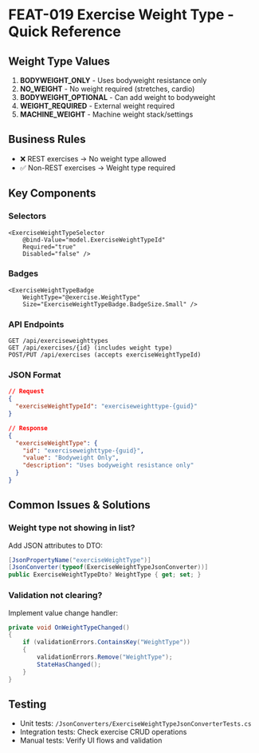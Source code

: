 # FEAT-019 Exercise Weight Type - Quick Reference

## Weight Type Values
1. **BODYWEIGHT_ONLY** - Uses bodyweight resistance only
2. **NO_WEIGHT** - No weight required (stretches, cardio)
3. **BODYWEIGHT_OPTIONAL** - Can add weight to bodyweight
4. **WEIGHT_REQUIRED** - External weight required
5. **MACHINE_WEIGHT** - Machine weight stack/settings

## Business Rules
- ❌ REST exercises → No weight type allowed
- ✅ Non-REST exercises → Weight type required

## Key Components

### Selectors
```razor
<ExerciseWeightTypeSelector 
    @bind-Value="model.ExerciseWeightTypeId"
    Required="true"
    Disabled="false" />
```

### Badges
```razor
<ExerciseWeightTypeBadge 
    WeightType="@exercise.WeightType" 
    Size="ExerciseWeightTypeBadge.BadgeSize.Small" />
```

### API Endpoints
```
GET /api/exerciseweighttypes
GET /api/exercises/{id} (includes weight type)
POST/PUT /api/exercises (accepts exerciseWeightTypeId)
```

### JSON Format
```json
// Request
{
  "exerciseWeightTypeId": "exerciseweighttype-{guid}"
}

// Response
{
  "exerciseWeightType": {
    "id": "exerciseweighttype-{guid}",
    "value": "Bodyweight Only",
    "description": "Uses bodyweight resistance only"
  }
}
```

## Common Issues & Solutions

### Weight type not showing in list?
Add JSON attributes to DTO:
```csharp
[JsonPropertyName("exerciseWeightType")]
[JsonConverter(typeof(ExerciseWeightTypeJsonConverter))]
public ExerciseWeightTypeDto? WeightType { get; set; }
```

### Validation not clearing?
Implement value change handler:
```csharp
private void OnWeightTypeChanged()
{
    if (validationErrors.ContainsKey("WeightType"))
    {
        validationErrors.Remove("WeightType");
        StateHasChanged();
    }
}
```

## Testing
- Unit tests: `/JsonConverters/ExerciseWeightTypeJsonConverterTests.cs`
- Integration tests: Check exercise CRUD operations
- Manual tests: Verify UI flows and validation